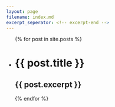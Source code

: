 ```yaml
---
layout: page
filename: index.md
excerpt_seperator: <!-- excerpt-end -->
--- 
```

<ul>
  {% for post in site.posts %}
    <li>
      <h1>{{ post.title }}</h1>
      <h2>{{ post.excerpt }}</h2>
    </li>
  {% endfor %}
</ul>
